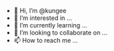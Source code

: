 - 👋 Hi, I’m @kungee
- 👀 I’m interested in ...
- 🌱 I’m currently learning ...
- 💞️ I’m looking to collaborate on ...
- 📫 How to reach me ...

<!---
kungee/kungee is a ✨ special ✨ repository because its `README.md` (this file) appears on your GitHub profile.
You can click the Preview link to take a look at your changes.
--->
